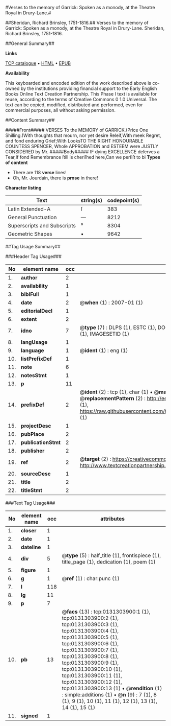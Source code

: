 #Verses to the memory of Garrick: Spoken as a monody, at the Theatre Royal in Drury-Lane.#

##Sheridan, Richard Brinsley, 1751-1816.##
Verses to the memory of Garrick: Spoken as a monody, at the Theatre Royal in Drury-Lane.
Sheridan, Richard Brinsley, 1751-1816.

##General Summary##

**Links**

[TCP catalogue](http://www.ota.ox.ac.uk/tcp/)  • 
[HTML](http://tei.it.ox.ac.uk/tcp/Texts-HTML/free/004/004903327.html)  • 
[EPUB](http://tei.it.ox.ac.uk/tcp/Texts-EPUB/free/004/004903327.epub)

**Availability**

This keyboarded and encoded edition of the
	       work described above is co-owned by the institutions
	       providing financial support to the Early English Books
	       Online Text Creation Partnership. This Phase I text is
	       available for reuse, according to the terms of Creative
	       Commons 0 1.0 Universal. The text can be copied,
	       modified, distributed and performed, even for
	       commercial purposes, all without asking permission.


##Content Summary##

#####Front#####
VERSES
To the MEMORY of
GARRICK.(Price One Shilling.)With thoughts that mourn, nor yet desire Releif,With meek Regret, and fond enduring Grief;With LooksTO THE RIGHT HONOURABLE
COUNTESS SPENCER,
Whoſe APPROBATION and ESTEEM were JUSTLY CONSIDERED by
Mr.
#####Body#####
IF dying EXCELLENCE deſerves a Tear,If fond Remembrance ſtill is cheriſhed here,Can we perſiſt to bi
**Types of content**

  * There are 118 **verse** lines!
  * Oh, Mr. Jourdain, there is **prose** in there!

**Character listing**


|Text|string(s)|codepoint(s)|
|---|---|---|
|Latin Extended-A|ſ|383|
|General Punctuation|—|8212|
|Superscripts             and Subscripts|⁰|8304|
|Geometric Shapes|▪|9642|

##Tag Usage Summary##

###Header Tag Usage###

|No|element name|occ|attributes|
|---|---|---|---|
|1.|__author__|2||
|2.|__availability__|1||
|3.|__biblFull__|1||
|4.|__date__|2| @__when__ (1) : 2007-01 (1)|
|5.|__editorialDecl__|1||
|6.|__extent__|2||
|7.|__idno__|7| @__type__ (7) : DLPS (1), ESTC (1), DOCNO (1), TCP (1), GALEDOCNO (1), CONTENTSET (1), IMAGESETID (1)|
|8.|__langUsage__|1||
|9.|__language__|1| @__ident__ (1) : eng (1)|
|10.|__listPrefixDef__|1||
|11.|__note__|6||
|12.|__notesStmt__|1||
|13.|__p__|11||
|14.|__prefixDef__|2| @__ident__ (2) : tcp (1), char (1)  •  @__matchPattern__ (2) : ([0-9\-]+):([0-9IVX]+) (1), (.+) (1)  •  @__replacementPattern__ (2) : http://eebo.chadwyck.com/downloadtiff?vid=$1&page=$2 (1), https://raw.githubusercontent.com/textcreationpartnership/Texts/master/tcpchars.xml#$1 (1)|
|15.|__projectDesc__|1||
|16.|__pubPlace__|2||
|17.|__publicationStmt__|2||
|18.|__publisher__|2||
|19.|__ref__|2| @__target__ (2) : https://creativecommons.org/publicdomain/zero/1.0/ (1), http://www.textcreationpartnership.org/docs/. (1)|
|20.|__sourceDesc__|1||
|21.|__title__|2||
|22.|__titleStmt__|2||


###Text Tag Usage###

|No|element name|occ|attributes|
|---|---|---|---|
|1.|__closer__|1||
|2.|__date__|1||
|3.|__dateline__|1||
|4.|__div__|5| @__type__ (5) : half_title (1), frontispiece (1), title_page (1), dedication (1), poem (1)|
|5.|__figure__|1||
|6.|__g__|1| @__ref__ (1) : char:punc (1)|
|7.|__l__|118||
|8.|__lg__|11||
|9.|__p__|7||
|10.|__pb__|13| @__facs__ (13) : tcp:0131303900:1 (1), tcp:0131303900:2 (1), tcp:0131303900:3 (1), tcp:0131303900:4 (1), tcp:0131303900:5 (1), tcp:0131303900:6 (1), tcp:0131303900:7 (1), tcp:0131303900:8 (1), tcp:0131303900:9 (1), tcp:0131303900:10 (1), tcp:0131303900:11 (1), tcp:0131303900:12 (1), tcp:0131303900:13 (1)  •  @__rendition__ (1) : simple:additions (1)  •  @__n__ (9) : 7 (1), 8 (1), 9 (1), 10 (1), 11 (1), 12 (1), 13 (1), 14 (1), 15 (1)|
|11.|__signed__|1||
